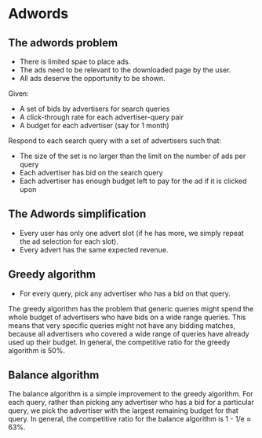 # Adwords

## The adwords problem
- There is limited spae to place ads.
- The ads need to be relevant to the downloaded page by the user.
- All ads deserve the opportunity to be shown.

Given:
- A set of bids by advertisers for search queries
- A click-through rate for each advertiser-query pair
- A budget for each advertiser (say for 1 month)

Respond to each search query with a set of advertisers such that:
- The size of the set is no larger than the limit on the number of ads per query
- Each advertiser has bid on the search query
- Each advertiser has enough budget left to pay for the ad if it is clicked upon

## The Adwords simplification
- Every user has only one advert slot (if he has more, we simply repeat the ad selection for each slot).
- Every advert has the same expected revenue.

## Greedy algorithm
- For every query, pick any advertiser who has a bid on that query.

The greedy algorithm has the problem that generic queries might spend the whole budget of advertisers who have bids on a wide range queries. This means that very specific queries might not have any bidding matches, because all advertisers who covered a wide range of queries have already used up their budget. In general, the competitive ratio for the greedy algorithm is 50%.

## Balance algorithm
The balance algorithm is a simple improvement to the greedy algorithm. For each query, rather than picking any advertiser who has a bid for a particular query, we pick the advertiser with the largest remaining budget for that query. In general, the competitive ratio for the balance algorithm is 1 - 1/e ≈ 63%.